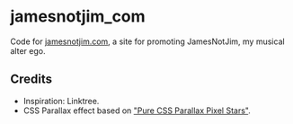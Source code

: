 # jamesnotjim_com
Code for [jamesnotjim.com](https://jamesnotjim.com/), a site for promoting JamesNotJim, my musical alter ego. 

## Credits
* Inspiration: Linktree.
* CSS Parallax effect based on ["Pure CSS Parallax Pixel Stars"](https://codepen.io/mattmarble/pen/qBdamQz). 

